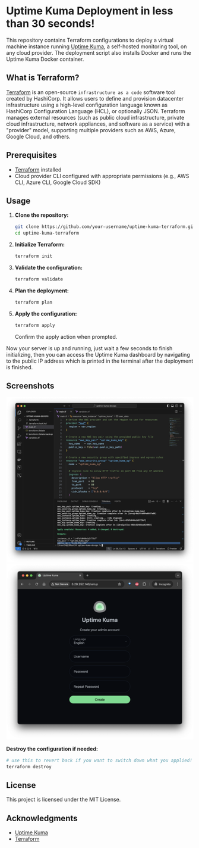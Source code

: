 # Uptime Kuma Deployment in less than 30 seconds!

This repository contains Terraform configurations to deploy a virtual machine instance running [Uptime Kuma](https://github.com/louislam/uptime-kuma), a self-hosted monitoring tool, on any cloud provider. The deployment script also installs Docker and runs the Uptime Kuma Docker container.

## What is Terraform?

[Terraform](https://www.terraform.io/) is an open-source `infrastructure as a code` software tool created by HashiCorp. It allows users to define and provision datacenter infrastructure using a high-level configuration language known as HashiCorp Configuration Language (HCL), or optionally JSON. Terraform manages external resources (such as public cloud infrastructure, private cloud infrastructure, network appliances, and software as a service) with a "provider" model, supporting multiple providers such as AWS, Azure, Google Cloud, and others.

## Prerequisites

- [Terraform](https://www.terraform.io/downloads.html) installed
- Cloud provider CLI configured with appropriate permissions (e.g., AWS CLI, Azure CLI, Google Cloud SDK)

## Usage

1. **Clone the repository:**
   ```sh
   git clone https://github.com/your-username/uptime-kuma-terraform.git
   cd uptime-kuma-terraform
   ```

2. **Initialize Terraform:**
   ```sh
   terraform init
   ```

3. **Validate the configuration:**
   ```sh
   terraform validate
   ```

4. **Plan the deployment:**
   ```sh
   terraform plan
   ```

5. **Apply the configuration:**
   ```sh
   terraform apply
   ```
   Confirm the apply action when prompted.

Now your server is up and running, just wait a few seconds to finish initializing, then you can access the Uptime Kuma dashboard by navigating to the public IP address which is printed in the terminal after the deployment is finished.

## Screenshots

![Screenshot 1](assets/vscode.png)
![Screenshot 2](assets/uptime-kuma.png)

**Destroy the configuration if needed:**
   ```sh
   # use this to revert back if you want to switch down what you applied!
   terraform destroy
   ```

## License

This project is licensed under the MIT License. 

## Acknowledgments

- [Uptime Kuma](https://github.com/louislam/uptime-kuma)
- [Terraform](https://www.terraform.io/)
